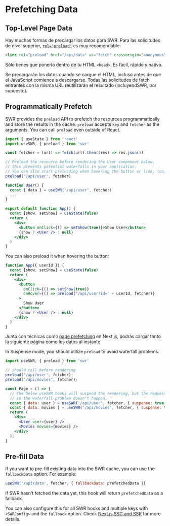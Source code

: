 # Prefetching Data

## Top-Level Page Data

Hay muchas formas de precargar los datos para SWR. Para las solicitudes de nivel superior, [`rel="preload"`](https://developer.mozilla.org/en-US/docs/Web/HTML/Preloading_content) es muy recomendable:

```html
<link rel="preload" href="/api/data" as="fetch" crossorigin="anonymous">
```

Sólo tienes que ponerlo dentro de tu HTML `<head>`. Es fácil, rápido y nativo.

Se precargarán los datos cuando se cargue el HTML, incluso antes de que el JavaScript comience a descargarse. Todas las solicitudes de fetch entrantes con la misma URL reutilizarán el resultado (incluyendSWR, por supuesto).

## Programmatically Prefetch

SWR provides the `preload` API to prefetch the resources programmatically and store the results in the cache. `preload` accepts `key` and `fetcher` as the arguments. You can call `preload` even outside of React.

```jsx
import { useState } from 'react'
import useSWR, { preload } from 'swr'

const fetcher = (url) => fetch(url).then((res) => res.json())

// Preload the resource before rendering the User component below,
// this prevents potential waterfalls in your application.
// You can also start preloading when hovering the button or link, too.
preload('/api/user', fetcher)

function User() {
  const { data } = useSWR('/api/user', fetcher)
  ...
}

export default function App() {
  const [show, setShow] = useState(false)
  return (
    <div>
      <button onClick={() => setShow(true)}>Show User</button>
      {show ? <User /> : null}
    </div>
  )
}
```

You can also preload it when hovering the button:

```jsx
function App({ userId }) {
  const [show, setShow] = useState(false)
  return (
    <div>
      <button
        onClick={() => setShow(true)}
        onHover={() => preload('/api/user?id=' + userId, fetcher)}
      >
        Show User
      </button>
      {show ? <User /> : null}
    </div>
  )
}
```

Junto con técnicas como [page prefetching](https://nextjs.org/docs/api-reference/next/router#routerprefetch) en Next.js, podrás cargar tanto la siguiente página como los datos al instante.

In Suspense mode, you should utilize `preload` to avoid waterfall problems.

```jsx
import useSWR, { preload } from 'swr'

// should call before rendering
preload('/api/user', fetcher);
preload('/api/movies', fetcher);

const Page = () => {
  // The below useSWR hooks will suspend the rendering, but the requests to `/api/user` and `/api/movies` have started by `preload` already,
  // so the waterfall problem doesn't happen.
  const { data: user } = useSWR('/api/user', fetcher, { suspense: true });
  const { data: movies } = useSWR('/api/movies', fetcher, { suspense: true });
  return (
    <div>
      <User user={user} />
      <Movies movies={movies} />
    </div>
  );
}
```

## Pre-fill Data

If you want to pre-fill existing data into the SWR cache, you can use the `fallbackData` option. For example:

```jsx
useSWR('/api/data', fetcher, { fallbackData: prefetchedData })
```

If SWR hasn't fetched the data yet, this hook will return `prefetchedData` as a fallback.

You can also configure this for all SWR hooks and multiple keys with `<SWRConfig>` and the `fallback` option. Check [Next.js SSG and SSR](/docs/with-nextjs) for more details.

